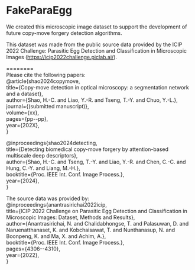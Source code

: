 # FakeParaEgg
We created this microscopic image dataset to support the development of future copy-move forgery detection algorithms. 

This dataset was made from the public source data provided by the ICIP 2022 Challenge: Parasitic Egg Detection and Classification in Microscopic Images (https://icip2022challenge.piclab.ai/).

======== <br>
Please cite the following papers: <br>
@article{shao2024copymove,<br>
  title={Copy-move detection in optical microscopy: a
segmentation network and a dataset},<br>
  author={Shao, H.-C. and Liao, Y.-R. and Tseng, T.-Y. and Chuo, Y.-L.},<br>
  journal={(submitted manuscript)},<br>
  volume={xx},<br>
  pages={pp--pp},<br>
  year={202X},<br>
}<br>

@inproceedings{shao2024detecting,<br>
  title={Detecting biomedical copy-move forgery by attention-based multiscale deep descriptors},<br>
  author={Shao, H.-C. and Tseng, T.-Y. and Liao, Y.-R. and Chen, C.-C. and Hung, C.-Y. and Liang, M.-H.},<br>
  booktitle={Proc. IEEE Int. Conf. Image Process.},<br>
  year={2024},<br>
}<br>

The source data was provided by:<br>
@inproceedings{anantrasirichai2022icip,<br>
  title={ICIP 2022 Challenge on Parasitic Egg Detection and Classification in Microscopic Images: Dataset, Methods and Results},<br>
  author={Anantrasirichai, N. and Chalidabhongse, T. and Palasuwan, D. and Naruenatthanaset, K. and Kobchaisawat, T. and Nunthanasup, N. and Boonpeng, K. and Ma, X. and Achim, A.},<br>
  booktitle={Proc. IEEE Int. Conf. Image Process.},<br>
  pages={4306--4310},<br>
  year={2022},<br>
}<br>
